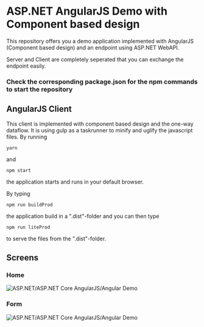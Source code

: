 # ASP.NET AngularJS Demo with Component based design

This repository offers you a demo application implemented with AngularJS (Component based design) and an endpoint using ASP.NET WebAPI.

Server and Client are completely seperated that you can exchange the endpoint easily.

### Check the corresponding package.json for the npm commands to start the repository

## AngularJS Client

This client is implemented with component based design and the one-way dataflow. It is using gulp as a taskrunner to minify and uglify the javascript files. By running 

```yarn```

and 

```npm start```

the application starts and runs in your default browser.

By typing 

```npm run buildProd```

the application build in a ".dist"-folder and you can then type 

```npm run liteProd```

to serve the files from the ".dist"-folder.


## Screens

### Home

![ASP.NET/ASP.NET Core AngularJS/Angular Demo](.github/screen1.jpg "Screen1")

### Form

![ASP.NET/ASP.NET Core AngularJS/Angular Demo](.github/screen2.jpg "Screen2")